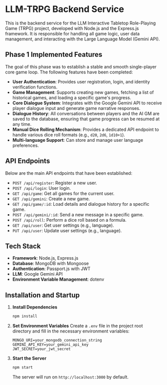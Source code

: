 # LLM-TRPG Backend Service

This is the backend service for the LLM Interactive Tabletop Role-Playing Game (TRPG) project, developed with Node.js and the Express.js framework. It is responsible for handling all game logic, user data management, and interacting with the Large Language Model (Gemini API).

## Phase 1 Implemented Features

The goal of this phase was to establish a stable and smooth single-player core game loop. The following features have been completed:

-   **User Authentication**: Provides user registration, login, and identity verification functions.
-   **Game Management**: Supports creating new games, fetching a list of historical games, and loading a specific game's progress.
-   **Core Dialogue System**: Integrates with the Google Gemini API to receive player dialogue input and generate game narrative responses.
-   **Dialogue History**: All conversations between players and the AI GM are saved to the database, ensuring that game progress can be resumed at any time.
-   **Manual Dice Rolling Mechanism**: Provides a dedicated API endpoint to handle various dice roll formats (e.g., `d20`, `2d6`, `1d10+1`).
-   **Multi-language Support**: Can store and manage user language preferences.

## API Endpoints

Below are the main API endpoints that have been established:

-   `POST /api/register`: Register a new user.
-   `POST /api/login`: User login.
-   `GET /api/game`: Get all games for the current user.
-   `GET /api/gemini`: Create a new game.
-   `GET /api/game/:id`: Load details and dialogue history for a specific game.
-   `POST /api/gemini/:id`: Send a new message in a specific game.
-   `POST /api/roll`: Perform a dice roll based on a formula.
-   `GET /api/user`: Get user settings (e.g., language).
-   `PUT /api/user`: Update user settings (e.g., language).

## Tech Stack

-   **Framework**: Node.js, Express.js
-   **Database**: MongoDB with Mongoose
-   **Authentication**: Passport.js with JWT
-   **LLM**: Google Gemini API
-   **Environment Variable Management**: dotenv

## Installation and Startup

1.  **Install Dependencies**
    ```bash
    npm install
    ```

2.  **Set Environment Variables**
    Create a `.env` file in the project root directory and fill in the necessary environment variables:
    ```
    MONGO_URI=your_mongodb_connection_string
    GEMINI_API_KEY=your_gemini_api_key
    JWT_SECRET=your_jwt_secret
    ```

3.  **Start the Server**
    ```bash
    npm start
    ```
    The server will run on `http://localhost:3000` by default.
